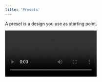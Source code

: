 ```yaml
---
title: 'Presets'
---
```


A preset is a design you use as starting point.

<Video src="https://i.imgur.com/Az4FXS8.mp4" />

<Figcaption>See live demo at <Link href='https://cards.microlink.io/editor/?preset=simple&p=2gE1PD4KICA8c3R5bGUgY2hpbGRyZW49e2AgICAgCiAgICAuY29udGVudCB7CiAgICAgIGRpc3BsYXk6IGZsZXg7CiAgICAgIGp1c3RpZnktY29udGVudDogY2VudGVyOwogICAgICBhbGlnbi1pdGVtczogY2VudGVyOwogICAgICBiYWNrZ3JvdW5kOiBibGFjazsKICAgICAgY29sb3I6IHdoaXRlOwogICAgICBmbGV4LWRpcmVjdGlvbjogY29sdW1uOwogICAgfQogIGB9Lz4KICA8ZGl2IGNsYXNzTmFtZT0iY29udGVudCI-CiAgICA8aDE-e3F1ZXJ5LmhlYWRsaW5lfTwvaDE-CiAgICA8aDM-e3F1ZXJ5LmNhcHRpb259PC9oMz4KICA8L2Rpdj4KPC8-' children='Microlink Cards' />.</Figcaption>

You can see them as the minimum design piece you can feed data every time you need to create a new publication over social networks.

<Tweet tweetId={'1252534757981696000'}/>

They've been conceived to be created once and reuse forever being possible to generate infinite variations over the same piece.

The preset is encoded on the URL as `preset` query parameter. Every preset becomes a [query variables](/docs/cards/getting-started/query-variables) that defines all the data can be used.

All the presets are living in our [repository on GitHub](https://github.com/microlinkhq/cards/tree/master/src/components/presets). Make us a Pull Request for adding your preset!

